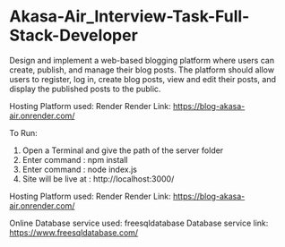 # Akasa-Air_Interview-Task-Full-Stack-Developer
Design and implement a web-based blogging platform where users can create, publish, and manage their blog posts. The platform should allow users to register, log in, create blog posts, view and edit their posts, and display the published posts to the public.

Hosting Platform used: Render
Render Link: https://blog-akasa-air.onrender.com/

To Run:

1. Open a Terminal and give the path of the server folder
2. Enter command : npm install
3. Enter command : node index.js
4. Site will be live at : http://localhost:3000/

Hosting Platform used: Render
Render Link: https://blog-akasa-air.onrender.com/

Online Database service used: freesqldatabase
Database service link: https://www.freesqldatabase.com/
